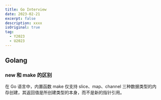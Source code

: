 ```yaml
---
title: Go Interview
date: 2023-02-21
excerpt: false
description: xxxx
isOriginal: true
tag:
  - Y2023
  - U2023
---
```


## Golang

### new 和 make 的区别

在 Go 语言中，内置函数 make 仅支持 slice、map、channel 三种数据类型的内存创建，其返回值是所创建类型的本身，而不是新的指针引用。